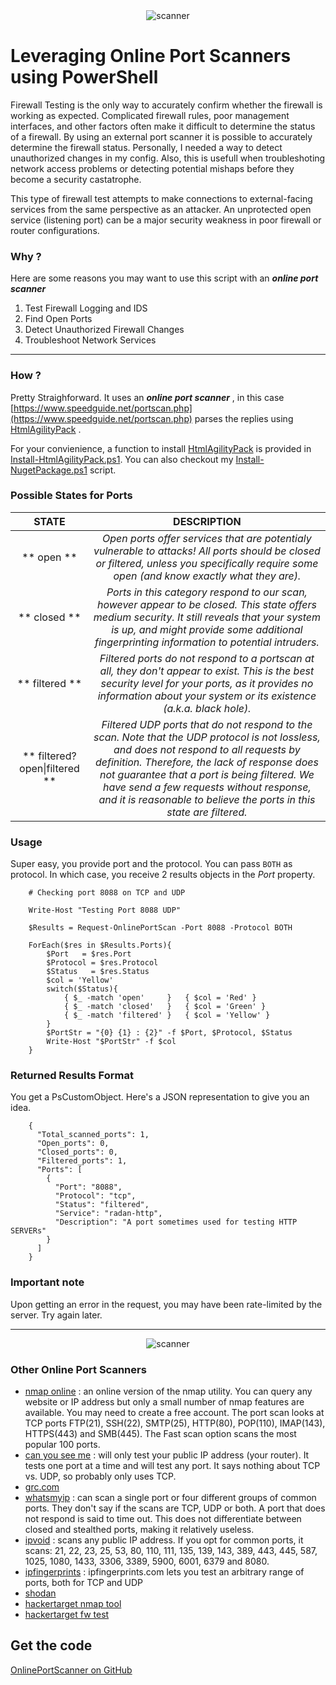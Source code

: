 
<center>
<img src="https://arsscriptum.github.io/assets/img/posts/scanner/main.jpg" alt="scanner" />
</center>


# Leveraging Online Port Scanners using PowerShell

Firewall Testing is the only way to accurately confirm whether the firewall is working as expected. Complicated firewall rules, poor management interfaces, and other factors often make it difficult to determine the status of a firewall. By using an external port scanner it is possible to accurately determine the firewall status. Personally, I needed a way to detect unauthorized changes in my config. Also, this is usefull when troubleshoting network access problems or detecting potential mishaps before they become a security castatrophe.

This type of firewall test attempts to make connections to external-facing services from the same perspective as an attacker. An unprotected open service (listening port) can be a major security weakness in poor firewall or router configurations.


### Why ? 

Here are some reasons you may want to use this script with an ***online port scanner***

1) Test Firewall Logging and IDS
2) Find Open Ports
3) Detect Unauthorized Firewall Changes
4) Troubleshoot Network Services

---------------------------------------------------------------------------------------------------------

### How ?

Pretty Straighforward. It uses an ***online port scanner*** , in this case [https://www.speedguide.net/portscan.php](https://www.speedguide.net/portscan.php) parses the replies using [HtmlAgilityPack](https://html-agility-pack.net/) . 

For your convienience, a function to install [HtmlAgilityPack](https://html-agility-pack.net/) is provided in [Install-HtmlAgilityPack.ps1](Install-HtmlAgilityPack.ps1). You can also checkout my [Install-NugetPackage.ps1](https://github.com/arsscriptum/PowerShell.Public.Sandbox/tree/master/InstallNugetPackage) script.  


### Possible States for Ports


|             **STATE**            |                                                                                                                                                                       **DESCRIPTION**                                                                                                                                                                       |
|:--------------------------------:|:-----------------------------------------------------------------------------------------------------------------------------------------------------------------------------------------------------------------------------------------------------------------------------------------------------------------------------------------------------------:|
|            ** open **            | _Open ports offer services that are potentialy vulnerable to attacks! All ports should be closed or filtered, unless you specifically require some open (and know exactly what they are)._                                                                                                                                                                  |
|           ** closed **           | _Ports in this category respond to our scan, however appear to be closed. This state offers medium security. It still reveals that your system is up, and might provide some additional fingerprinting information to potential intruders._                                                                                                                 |
|          ** filtered **          | _Filtered ports do not respond to a portscan at all, they don't appear to exist. This is the best security level for your ports, as it provides no information about your system or its existence (a.k.a. black hole)._                                                                                                                                     |
| ** filtered?   open\|filtered ** | _Filtered UDP ports that do not respond to the scan. Note that the UDP protocol is not lossless, and does not respond to all requests by definition. Therefore, the lack of response does not guarantee that a port is being filtered. We have send a few requests without response, and it is reasonable to believe the ports in this state are filtered._ |


### Usage

Super easy, you provide port and the protocol. You can pass ```BOTH``` as protocol. In which case, you receive 2 results objects in the *Port* property.

```
    # Checking port 8088 on TCP and UDP

    Write-Host "Testing Port 8088 UDP"

    $Results = Request-OnlinePortScan -Port 8088 -Protocol BOTH

    ForEach($res in $Results.Ports){
        $Port   = $res.Port
        $Protocol = $res.Protocol
        $Status   = $res.Status
        $col = 'Yellow'
        switch($Status){
            { $_ -match 'open'     }   { $col = 'Red' }
            { $_ -match 'closed'   }   { $col = 'Green' }
            { $_ -match 'filtered' }   { $col = 'Yellow' }
        }
        $PortStr = "{0} {1} : {2}" -f $Port, $Protocol, $Status
        Write-Host "$PortStr" -f $col
    }
```

### Returned Results Format

You get a PsCustomObject. Here's a JSON representation to give you an idea.

```
    {
      "Total_scanned_ports": 1,
      "Open_ports": 0,
      "Closed_ports": 0,
      "Filtered_ports": 1,
      "Ports": [
        {
          "Port": "8088",
          "Protocol": "tcp",
          "Status": "filtered",
          "Service": "radan-http",
          "Description": "A port sometimes used for testing HTTP SERVERs"
        }
      ]
    }
```


### Important note

Upon getting an error in the request, you may have been rate-limited by the server. Try again later.

---------------------------------------------------------------------------------------------------------



<center>
<img src="https://arsscriptum.github.io/assets/img/posts/scanner/scanner.jpg" alt="scanner" />
</center>


### Other Online Port Scanners

 - [nmap online](https://nmap.online/) : an online version of the nmap utility. You can query any website or IP address but only a small number of nmap features are available. You may need to create a free account. The port scan looks at TCP ports FTP(21), SSH(22), SMTP(25), HTTP(80), POP(110), IMAP(143), HTTPS(443) and SMB(445). The Fast scan option scans the most popular 100 ports.
 - [can you see me](https://canyouseeme.org/) : will only test your public IP address (your router). It tests one port at a time and will test any port. It says nothing about TCP vs. UDP, so probably only uses TCP.
 - [grc.com](https://www.grc.com/x/portprobe=1801)
 - [whatsmyip](https://www.whatsmyip.org/port-scanner/) : can scan a single port or four different groups of common ports. They don't say if the scans are TCP, UDP or both. A port that does not respond is said to time out. This does not differentiate between closed and stealthed ports, making it relatively useless.
 - [ipvoid](https://www.ipvoid.com/port-scan/) : scans any public IP address. If you opt for common ports, it scans: 21, 22, 23, 25, 53, 80, 110, 111, 135, 139, 143, 389, 443, 445, 587, 1025, 1080, 1433, 3306, 3389, 5900, 6001, 6379 and 8080.
 - [ipfingerprints](https://www.ipfingerprints.com/portscan.php) : ipfingerprints.com lets you test an arbitrary range of ports, both for TCP and UDP
 - [shodan](https://routersecurity.org/shodan.php)
 - [hackertarget nmap tool](https://hackertarget.com/nmap-online-port-scanner/)
 - [hackertarget fw test](https://hackertarget.com/firewall-test/)


## Get the code 

[OnlinePortScanner on GitHub](https://github.com/arsscriptum/PowerShell.Public.Sandbox/tree/master/OnlinePortScanner)
